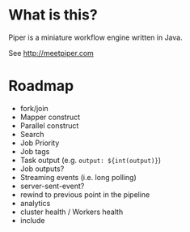 # What is this?

Piper is a miniature workflow engine written in Java. 

See http://meetpiper.com

# Roadmap

- fork/join
- Mapper construct
- Parallel construct
- Search
- Job Priority
- Job tags
- Task output (e.g. `output: ${int(output)}`)
- Job outputs?
- Streaming events (i.e. long polling)  
- server-sent-event?
- rewind to previous point in the pipeline
- analytics
- cluster health / Workers health
- include
